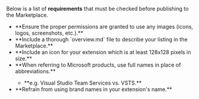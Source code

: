 Below is a list of **requirements** that must be checked before publishing to the Marketplace.

<ul>
<li>**Ensure the proper permissions are granted to use any images (icons, logos, screenshots, etc.).**</li>
<li>**Include a thorough `overview.md` file to describe your listing in the Marketplace.**</li>
<li>**Include an icon for your extension which is at least 128x128 pixels in size.**</li>
<li>**When referring to Microsoft products, use full names in place of abbreviations.**</li>
  <ul><li>**e.g. Visual Studio Team Services vs. VSTS.**</li></ul>
<li>**Refrain from using brand names in your extension's name.**</li>
</ul>

